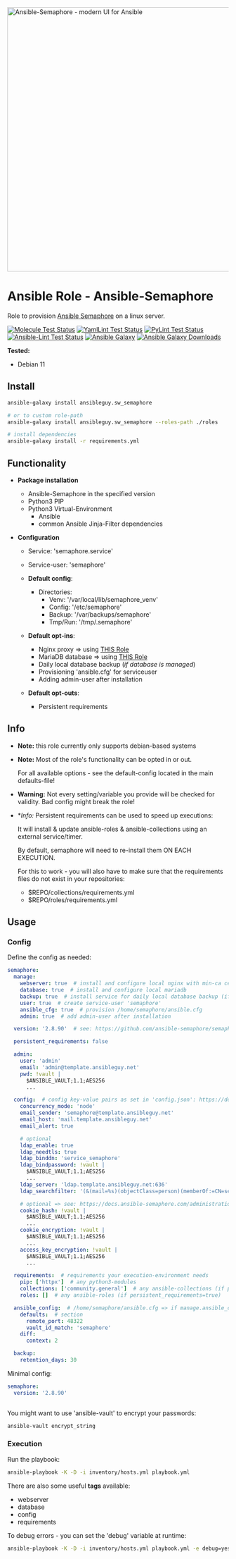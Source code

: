 <a href="https://www.ansible-semaphore.com/">
<img src="https://repository-images.githubusercontent.com/23267883/6521ff0c-6a8d-4b67-897e-40354ecd5391" alt="Ansible-Semaphore - modern UI for Ansible" width="600"/>
</a>

# Ansible Role - Ansible-Semaphore

Role to provision [Ansible Semaphore](https://github.com/ansible-semaphore/semaphore) on a linux server.

[![Molecule Test Status](https://badges.ansibleguy.net/sw_semaphore.molecule.svg)](https://github.com/ansibleguy/_meta_cicd/blob/latest/templates/usr/local/bin/cicd/molecule.sh.j2)
[![YamlLint Test Status](https://badges.ansibleguy.net/sw_semaphore.yamllint.svg)](https://github.com/ansibleguy/_meta_cicd/blob/latest/templates/usr/local/bin/cicd/yamllint.sh.j2)
[![PyLint Test Status](https://badges.ansibleguy.net/sw_semaphore.pylint.svg)](https://github.com/ansibleguy/_meta_cicd/blob/latest/templates/usr/local/bin/cicd/pylint.sh.j2)
[![Ansible-Lint Test Status](https://badges.ansibleguy.net/sw_semaphore.ansiblelint.svg)](https://github.com/ansibleguy/_meta_cicd/blob/latest/templates/usr/local/bin/cicd/ansiblelint.sh.j2)
[![Ansible Galaxy](https://img.shields.io/ansible/role/62323)](https://galaxy.ansible.com/ansibleguy/sw_semaphore)
[![Ansible Galaxy Downloads](https://img.shields.io/badge/dynamic/json?color=blueviolet&label=Galaxy%20Downloads&query=%24.download_count&url=https%3A%2F%2Fgalaxy.ansible.com%2Fapi%2Fv1%2Froles%2F62323%2F%3Fformat%3Djson)](https://galaxy.ansible.com/ansibleguy/sw_semaphore)


**Tested:**
* Debian 11

## Install


```bash
ansible-galaxy install ansibleguy.sw_semaphore

# or to custom role-path
ansible-galaxy install ansibleguy.sw_semaphore --roles-path ./roles

# install dependencies
ansible-galaxy install -r requirements.yml
```

## Functionality

* **Package installation**
  * Ansible-Semaphore in the specified version
  * Python3 PIP
  * Python3 Virtual-Environment
    * Ansible
    * common Ansible Jinja-Filter dependencies


* **Configuration**
  * Service: 'semaphore.service'
  * Service-user: 'semaphore'


  * **Default config**:
    * Directories:
      * Venv: '/var/local/lib/semaphore_venv'
      * Config: '/etc/semaphore'
      * Backup: '/var/backups/semaphore'
      * Tmp/Run: '/tmp/.semaphore'
 

  * **Default opt-ins**:
    * Nginx proxy => using [THIS Role](https://github.com/ansibleguy/infra_nginx)
    * MariaDB database => using [THIS Role](https://github.com/ansibleguy/infra_mariadb)
    * Daily local database backup (_if database is managed_)
    * Provisioning 'ansible.cfg' for serviceuser
    * Adding admin-user after installation

  * **Default opt-outs**:
    * Persistent requirements

## Info

* **Note:** this role currently only supports debian-based systems


* **Note:** Most of the role's functionality can be opted in or out.

  For all available options - see the default-config located in the main defaults-file!


* **Warning:** Not every setting/variable you provide will be checked for validity. Bad config might break the role!


* **Info:* Persistent requirements can be used to speed up executions:

  It will install & update ansible-roles & ansible-collections using an external service/timer.

  By default, semaphore will need to re-install them ON EACH EXECUTION.

  For this to work - you will also have to make sure that the requirements files do not exist in your repositories:

  * $REPO/collections/requirements.yml
  * $REPO/roles/requirements.yml

## Usage

### Config

Define the config as needed:

```yaml
semaphore:
  manage:
    webserver: true  # install and configure local nginx with min-ca cert
    database: true  # install and configure local mariadb
    backup: true  # install service for daily local database backup (if database is managed)
    user: true  # create service-user 'semaphore'
    ansible_cfg: true  # provision /home/semaphore/ansible.cfg
    admin: true  # add admin-user after installation

  version: '2.8.90'  # see: https://github.com/ansible-semaphore/semaphore/releases

  persistent_requirements: false

  admin:
    user: 'admin'
    email: 'admin@template.ansibleguy.net'
    pwd: !vault |
      $ANSIBLE_VAULT;1.1;AES256
      ...

  config:  # config key-value pairs as set in 'config.json': https://docs.ansible-semaphore.com/administration-guide/configuration
    concurrency_mode: 'node'
    email_sender: 'semaphore@template.ansibleguy.net'
    email_host: 'mail.template.ansibleguy.net'
    email_alert: true

    # optional
    ldap_enable: true
    ldap_needtls: true
    ldap_binddn: 'service_semaphore'
    ldap_bindpassword: !vault |
      $ANSIBLE_VAULT;1.1;AES256
      ...
    ldap_server: 'ldap.template.ansibleguy.net:636'
    ldap_searchfilter: '(&(mail=%s)(objectClass=person)(memberOf:=CN=semaphore,OU=Groups,DC=template,DC=ansibleguy,DC=net))'  # login with mail; must be in group 'semaphore'

    # optional => see: https://docs.ansible-semaphore.com/administration-guide/security#database-encryption
    cookie_hash: !vault |
      $ANSIBLE_VAULT;1.1;AES256
      ...
    cookie_encryption: !vault |
      $ANSIBLE_VAULT;1.1;AES256
      ...
    access_key_encryption: !vault |
      $ANSIBLE_VAULT;1.1;AES256
      ...

  requirements:  # requirements your execution-environment needs
    pip: ['httpx']  # any python3-modules
    collections: ['community.general']  # any ansible-collections (if persistent_requirements=true)
    roles: []  # any ansible-roles (if persistent_requirements=true)

  ansible_config:  # /home/semaphore/ansible.cfg => if manage.ansible_cfg=true; see: https://docs.ansible.com/ansible/latest/reference_appendices/config.html
    defaults:  # section
      remote_port: 48322
      vault_id_match: 'semaphore'
    diff:
      context: 2

  backup:
    retention_days: 30

```

Minimal config:

```yaml
semaphore:
  version: '2.8.90'
  
```

You might want to use 'ansible-vault' to encrypt your passwords:
```bash
ansible-vault encrypt_string
```

### Execution

Run the playbook:
```bash
ansible-playbook -K -D -i inventory/hosts.yml playbook.yml
```

There are also some useful **tags** available:
* webserver
* database
* config
* requirements

To debug errors - you can set the 'debug' variable at runtime:
```bash
ansible-playbook -K -D -i inventory/hosts.yml playbook.yml -e debug=yes
```
